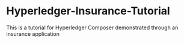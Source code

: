 # Hyperledger-Insurance-Tutorial
This is a tutorial for Hyperledger Composer demonstrated through an insurance application
